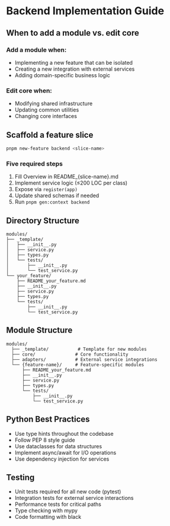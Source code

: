 # Backend Implementation Guide

## When to add a **module** vs. edit core

### Add a module when:
- Implementing a new feature that can be isolated
- Creating a new integration with external services
- Adding domain-specific business logic

### Edit core when:
- Modifying shared infrastructure
- Updating common utilities
- Changing core interfaces

## Scaffold a feature slice

```bash
pnpm new-feature backend <slice-name>
```

### Five required steps
1. Fill Overview in README_{slice-name}.md
2. Implement service logic (≤200 LOC per class)
3. Expose via `register(app)`
4. Update shared schemas if needed
5. Run `pnpm gen:context backend`

## Directory Structure
```
modules/
├── _template/
│   ├── __init__.py
│   ├── service.py
│   ├── types.py
│   └── tests/
│       ├── __init__.py
│       └── test_service.py
└── your_feature/
    ├── README_your_feature.md
    ├── __init__.py
    ├── service.py
    ├── types.py
    └── tests/
        ├── __init__.py
        └── test_service.py
```

## Module Structure
```
modules/
  ├── _template/           # Template for new modules
  ├── core/               # Core functionality
  ├── adapters/           # External service integrations
  └── {feature-name}/     # Feature-specific modules
      ├── README_your_feature.md
      ├── __init__.py
      ├── service.py
      ├── types.py
      └── tests/
          ├── __init__.py
          └── test_service.py
```

## Python Best Practices
- Use type hints throughout the codebase
- Follow PEP 8 style guide
- Use dataclasses for data structures
- Implement async/await for I/O operations
- Use dependency injection for services

## Testing
- Unit tests required for all new code (pytest)
- Integration tests for external service interactions
- Performance tests for critical paths
- Type checking with mypy
- Code formatting with black 